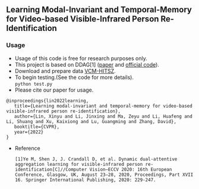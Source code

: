 ## Learning Modal-Invariant and Temporal-Memory for Video-based Visible-Infrared Person Re-Identification

### Usage
- Usage of this code is free for research purposes only. 
- This project is based on DDAG[1] ([paper](http://www.ecva.net/papers/eccv_2020/papers_ECCV/papers/123620222.pdf) and [official code](https://github.com/mangye16/DDAG)).
- Download and prepare data [VCM-HITSZ](https://github.com/VCM-project233/VCM-HITSZ-data).
- To begin testing.(See the code for more details).  
		```
		python test.py
		```
 - Please cite our paper for usage.
 ```
 @inproceedings{lin2022learning,
	title={Learning modal-invariant and temporal-memory for video-based visible-infrared person re-identification},
	author={Lin, Xinyu and Li, Jinxing and Ma, Zeyu and Li, Huafeng and Li, Shuang and Xu, Kaixiong and Lu, Guangming and Zhang, David},
	booktitle={CVPR},
	year={2022}
}
 ```

- Reference
	```
	[1]Ye M, Shen J, J. Crandall D, et al. Dynamic dual-attentive aggregation learning for visible-infrared person re-identification[C]//Computer Vision–ECCV 2020: 16th European Conference, Glasgow, UK, August 23–28, 2020, Proceedings, Part XVII 16. Springer International Publishing, 2020: 229-247.
	```
